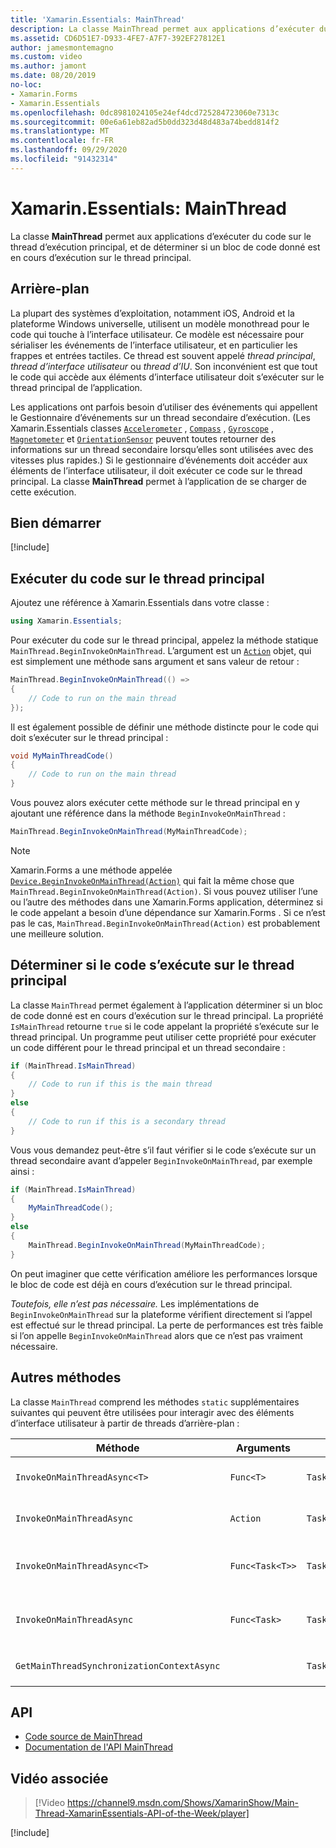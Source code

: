 ```yaml
---
title: 'Xamarin.Essentials: MainThread'
description: La classe MainThread permet aux applications d’exécuter du code sur le thread principal de l'application. Elle permet également de déterminer si un bloc de code particulier est en cours d’exécution sur le thread principal ou non.
ms.assetid: CD6D51E7-D933-4FE7-A7F7-392EF27812E1
author: jamesmontemagno
ms.custom: video
ms.author: jamont
ms.date: 08/20/2019
no-loc:
- Xamarin.Forms
- Xamarin.Essentials
ms.openlocfilehash: 0dc8981024105e24ef4dcd725284723060e7313c
ms.sourcegitcommit: 00e6a61eb82ad5b0dd323d48d483a74bedd814f2
ms.translationtype: MT
ms.contentlocale: fr-FR
ms.lasthandoff: 09/29/2020
ms.locfileid: "91432314"
---
```

# <a name="no-locxamarinessentials-mainthread"></a>Xamarin.Essentials: MainThread

La classe **MainThread** permet aux applications d’exécuter du code sur le thread d’exécution principal, et de déterminer si un bloc de code donné est en cours d’exécution sur le thread principal.

## <a name="background"></a>Arrière-plan

La plupart des systèmes d’exploitation, notamment iOS, Android et la plateforme Windows universelle, utilisent un modèle monothread pour le code qui touche à l’interface utilisateur. Ce modèle est nécessaire pour sérialiser les événements de l’interface utilisateur, et en particulier les frappes et entrées tactiles. Ce thread est souvent appelé _thread principal_, _thread d’interface utilisateur_ ou _thread d’IU_. Son inconvénient est que tout le code qui accède aux éléments d’interface utilisateur doit s’exécuter sur le thread principal de l’application.

Les applications ont parfois besoin d’utiliser des événements qui appellent le Gestionnaire d’événements sur un thread secondaire d’exécution. (Les Xamarin.Essentials classes [`Accelerometer`](accelerometer.md) , [`Compass`](compass.md) , [`Gyroscope`](gyroscope.md) , [`Magnetometer`](magnetometer.md) et [`OrientationSensor`](orientation-sensor.md) peuvent toutes retourner des informations sur un thread secondaire lorsqu’elles sont utilisées avec des vitesses plus rapides.) Si le gestionnaire d’événements doit accéder aux éléments de l’interface utilisateur, il doit exécuter ce code sur le thread principal. La classe **MainThread** permet à l’application de se charger de cette exécution.

## <a name="get-started"></a>Bien démarrer

[!include[](~/essentials/includes/get-started.md)]

## <a name="running-code-on-the-main-thread"></a>Exécuter du code sur le thread principal

Ajoutez une référence à Xamarin.Essentials dans votre classe :

```csharp
using Xamarin.Essentials;
```

Pour exécuter du code sur le thread principal, appelez la méthode statique `MainThread.BeginInvokeOnMainThread`. L’argument est un [`Action`](xref:System.Action) objet, qui est simplement une méthode sans argument et sans valeur de retour :

```csharp
MainThread.BeginInvokeOnMainThread(() =>
{
    // Code to run on the main thread
});
```

Il est également possible de définir une méthode distincte pour le code qui doit s’exécuter sur le thread principal :

```csharp
void MyMainThreadCode()
{
    // Code to run on the main thread
}
```

Vous pouvez alors exécuter cette méthode sur le thread principal en y ajoutant une référence dans la méthode `BeginInvokeOnMainThread` :

```csharp
MainThread.BeginInvokeOnMainThread(MyMainThreadCode);
```

> [!NOTE]
> Xamarin.Forms a une méthode appelée [`Device.BeginInvokeOnMainThread(Action)`](/dotnet/api/xamarin.forms.device.begininvokeonmainthread)
> qui fait la même chose que `MainThread.BeginInvokeOnMainThread(Action)`.
> Si vous pouvez utiliser l’une ou l’autre des méthodes dans une Xamarin.Forms application, déterminez si le code appelant a besoin d’une dépendance sur Xamarin.Forms . Si ce n’est pas le cas, `MainThread.BeginInvokeOnMainThread(Action)` est probablement une meilleure solution.

## <a name="determining-if-code-is-running-on-the-main-thread"></a>Déterminer si le code s’exécute sur le thread principal

La classe `MainThread` permet également à l’application déterminer si un bloc de code donné est en cours d’exécution sur le thread principal. La propriété `IsMainThread` retourne `true` si le code appelant la propriété s’exécute sur le thread principal. Un programme peut utiliser cette propriété pour exécuter un code différent pour le thread principal et un thread secondaire :

```csharp
if (MainThread.IsMainThread)
{
    // Code to run if this is the main thread
}
else
{
    // Code to run if this is a secondary thread
}
```

Vous vous demandez peut-être s’il faut vérifier si le code s’exécute sur un thread secondaire avant d’appeler `BeginInvokeOnMainThread`, par exemple ainsi :

```csharp
if (MainThread.IsMainThread)
{
    MyMainThreadCode();
}
else
{
    MainThread.BeginInvokeOnMainThread(MyMainThreadCode);
}
```

On peut imaginer que cette vérification améliore les performances lorsque le bloc de code est déjà en cours d’exécution sur le thread principal.

_Toutefois, elle n’est pas nécessaire._ Les implémentations de `BeginInvokeOnMainThread` sur la plateforme vérifient directement si l’appel est effectué sur le thread principal. La perte de performances est très faible si l’on appelle `BeginInvokeOnMainThread` alors que ce n’est pas vraiment nécessaire.

## <a name="additional-methods"></a>Autres méthodes

La classe `MainThread` comprend les méthodes `static` supplémentaires suivantes qui peuvent être utilisées pour interagir avec des éléments d’interface utilisateur à partir de threads d’arrière-plan :

| Méthode | Arguments | Retours | Objectif |
|---|---|---|---|
| `InvokeOnMainThreadAsync<T>` | `Func<T>` | `Task<T>` | Appelle un `Func<T>` sur le thread principal, puis attend qu’il se termine. |
| `InvokeOnMainThreadAsync` | `Action` | `Task` | Appelle un `Action` sur le thread principal, puis attend qu’il se termine. |
| `InvokeOnMainThreadAsync<T>`| `Func<Task<T>>` | `Task<T>` | Appelle un `Func<Task<T>>` sur le thread principal, puis attend qu’il se termine. |
| `InvokeOnMainThreadAsync` | `Func<Task>` | `Task` | Appelle un `Func<Task>` sur le thread principal, puis attend qu’il se termine. |
| `GetMainThreadSynchronizationContextAsync` | | `Task<SynchronizationContext>` | Retourne le `SynchronizationContext` pour le thread principal. |

## <a name="api"></a>API

- [Code source de MainThread](https://github.com/xamarin/Essentials/tree/main/Xamarin.Essentials/MainThread)
- [Documentation de l'API MainThread](xref:Xamarin.Essentials.MainThread)

## <a name="related-video"></a>Vidéo associée

> [!Video https://channel9.msdn.com/Shows/XamarinShow/Main-Thread-XamarinEssentials-API-of-the-Week/player]

[!include[](~/essentials/includes/xamarin-show-essentials.md)]